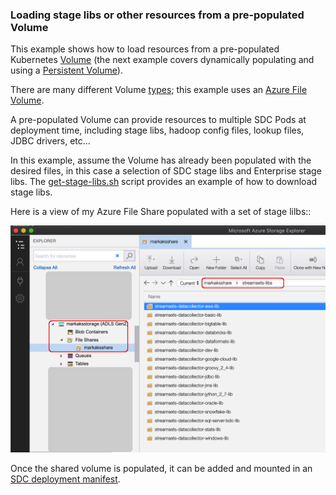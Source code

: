 ### Loading stage libs or other resources from a pre-populated Volume

This example shows how to load resources from a pre-populated Kubernetes [Volume](https://kubernetes.io/docs/concepts/storage/volumes/) (the next example covers dynamically populating and using a [Persistent Volume](https://kubernetes.io/docs/concepts/storage/persistent-volumes/)). 

There are many different Volume [types](https://kubernetes.io/docs/concepts/storage/volumes/#types-of-volumes); this example uses an [Azure File Volume](https://docs.microsoft.com/en-us/azure/aks/azure-files-volume). 

A pre-populated Volume can provide resources to multiple SDC Pods at deployment time, including stage libs, hadoop config files, lookup files, JDBC drivers, etc... 

In this example, assume the Volume has already been populated with the desired files, in this case a selection of SDC stage libs and Enterprise stage libs. The [get-stage-libs.sh](https://github.com/onefoursix/sdc-k8s-deployment-with-custom-config/blob/master/examples/example-3/get-stage-libs.sh) script provides an example of how to download stage libs.

Here is a view of my Azure File Share populated with a set of stage lilbs::

<img src="images/azure-file-share.png" alt="azure-file-share" width="800"/>

Once the shared volume is populated, it can be added and mounted in an [SDC deployment manifest](https://github.com/onefoursix/sdc-k8s-deployment-with-custom-config/blob/master/examples/example-3/sdc.yaml).



